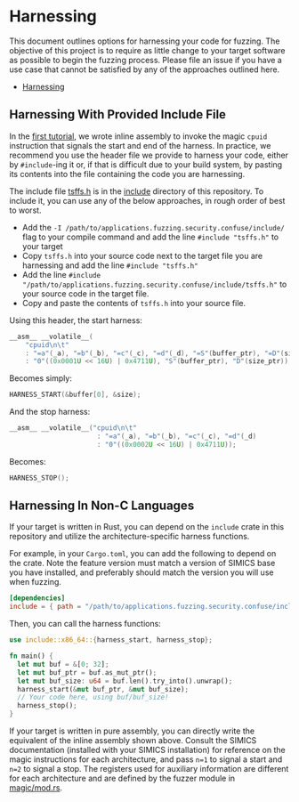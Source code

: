 # Harnessing

This document outlines options for harnessing your code for fuzzing. The objective of
this project is to require as little change to your target software as possible to begin
the fuzzing process. Please file an issue if you have a use case that cannot be
satisfied by any of the approaches outlined here.

- [Harnessing](#harnessing)

## Harnessing With Provided Include File

In the [first tutorial](./UEFISimpleTarget.md), we wrote inline assembly to invoke the
magic `cpuid` instruction that signals the start and end of the harness. In practice, we
recommend you use the header file we provide to harness your code, either by
`#include`-ing it or, if that is difficult due to your build system, by pasting its
contents into the file containing the code you are harnessing.

The include file [tsffs.h](../include/tsffs.h) is in the [include](../include/)
directory of this repository. To include it, you can use any of the below approaches, in
rough order of best to worst.

- Add the `-I /path/to/applications.fuzzing.security.confuse/include/` flag to your
  compile command and add the line `#include "tsffs.h"` to your target
- Copy `tsffs.h` into your source code next to the target file you are harnessing
  and add the line `#include "tsffs.h"`
- Add the line
  `#include "/path/to/applications.fuzzing.security.confuse/include/tsffs.h"` to your 
  source code in the target file.
- Copy and paste the contents of `tsffs.h` into your source file.

Using this header, the start harness:

```c
__asm__ __volatile__(
    "cpuid\n\t"
    : "=a"(_a), "=b"(_b), "=c"(_c), "=d"(_d), "=S"(buffer_ptr), "=D"(size_ptr)
    : "0"((0x0001U << 16U) | 0x4711U), "S"(buffer_ptr), "D"(size_ptr));
```

Becomes simply:

```c
HARNESS_START(&buffer[0], &size);
```

And the stop harness:


```c
__asm__ __volatile__("cpuid\n\t"
                      : "=a"(_a), "=b"(_b), "=c"(_c), "=d"(_d)
                      : "0"((0x0002U << 16U) | 0x4711U));
```

Becomes:

```c
HARNESS_STOP();
```

## Harnessing In Non-C Languages

If your target is written in Rust, you can depend on the `include` crate in this
repository and utilize the architecture-specific harness functions.

For example, in your `Cargo.toml`, you can add the following to depend on the crate.
Note the feature version must match a version of SIMICS base you have installed, and
preferably should match the version you will use when fuzzing.

```toml
[dependencies]
include = { path = "/path/to/applications.fuzzing.security.confuse/include/", features = ["6.0.168" ]}
```

Then, you can call the harness functions:


```rust
use include::x86_64::{harness_start, harness_stop};

fn main() {
  let mut buf = &[0; 32];
  let mut buf_ptr = buf.as_mut_ptr();
  let mut buf_size: u64 = buf.len().try_into().unwrap();
  harness_start(&mut buf_ptr, &mut buf_size);
  // Your code here, using buf/buf_size!
  harness_stop();
}
```

If your target is written in pure assembly, you can directly write the equivalent of the
inline assembly shown above. Consult the SIMICS documentation (installed with your
SIMICS installation) for reference on the magic instructions for each architecture, and
pass `n=1` to signal a start and `n=2` to signal a stop. The registers used for
auxiliary information are different for each architecture and are defined by the fuzzer
module in [magic/mod.rs](../tsffs_module/src/magic/mod.rs).